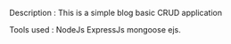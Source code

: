 

Description : This is a simple blog basic CRUD application

Tools used : NodeJs ExpressJs mongoose ejs.


